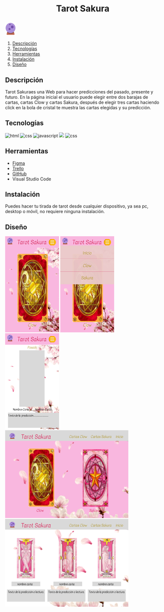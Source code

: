 # <p align="center">Tarot Sakura</p> 
<img src= "https://github.com/JasMarin/tarot-sakura/blob/dev/src/assets/img/cristal_ball.png"></img> 


1. [Descripción](#descripción)
2. [Tecnologías](#tecnologías)
3. [Herramientas](#herramientas)
4. [Instalación](#instalación)
5. [Diseño](#diseño)


## Descripción

Tarot Sakuraes una Web para hacer predicciones del pasado, presente y futuro. En la página inicial el usuario puede elegir entre dos barajas de cartas, cartas Clow y cartas Sakura, después de elegir tres cartas haciendo click en la bola de cristal te muestra las cartas elegidas y su predicción.

## Tecnologías

<img src= "https://img.shields.io/badge/html5-%23E34F26.svg?style=for-the-badge&logo=html5&logoColor=white" alt = "html"></img>
<img src= "https://img.shields.io/badge/css3-%231572B6.svg?style=for-the-badge&logo=css3&logoColor=white" alt = "css"></img>
<img src= "https://img.shields.io/badge/javascript-%23323330.svg?style=for-the-badge&logo=javascript&logoColor=%23F7DF1E" alt= "javascript"></img>
<img src="https://img.shields.io/badge/sweetalert2-%23E34F26.svg?style=for-the-badge&logo=html5&logoColor=white"></img>
<img src= "https://img.shields.io/badge/React-%231572B6.svg?style=for-the-badge&logo=css3&logoColor=white" alt = "css"></img>

## Herramientas

* [Figma](https://www.figma.com/file/84KhERhB4JiM9kD4eDeisJ/Tarot-Sakura?node-id=18%3A6&t=mNyvhRcqMvsICNyR-0) 
* [Trello](https://trello.com/b/ryExwFsi/tarot-sakura)
* [GitHub](https://github.com/JasMarin/tarot-sakura)
* Visual Studio Code 

## Instalación

Puedes hacer tu tirada de tarot desde cualquier dispositivo, ya sea pc, desktop o móvil, no requiere ninguna instalación.

## Diseño


<img width="175" src="https://github.com/JasMarin/tarot-sakura/blob/main/src/assets/img/pantalla-principal-movil.png">
<img width="175" src="https://github.com/JasMarin/tarot-sakura/blob/main/src/assets/img/pantalla-menu-abierto.png">
<img width="175" src="https://github.com/JasMarin/tarot-sakura/blob/main/src/assets/img/pantalla-lectura-movil.png">
<img width="400" src="https://github.com/JasMarin/tarot-sakura/blob/main/src/assets/img/pantalla_principal_desktop.png">
<img width="400" src="https://github.com/JasMarin/tarot-sakura/blob/main/src/assets/img/pantalla-lectura-de-cartas.png">




